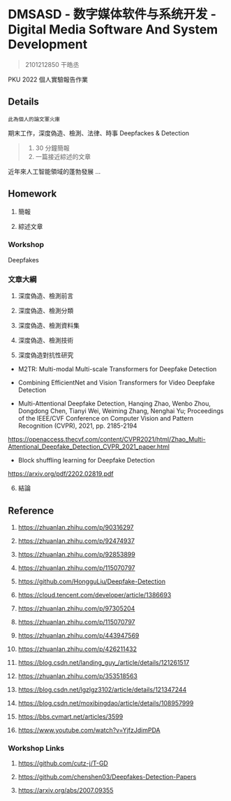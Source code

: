 # DMSASD - 数字媒体软件与系统开发 - Digital Media Software And System Development

> 2101212850 干皓丞

PKU 2022 個人實驗報告作業

## Details

```
此為個人的論文軍火庫
```

期末工作，深度偽造、檢測、法律、時事 Deepfackes & Detection

> 1. 30 分鐘簡報
> 2. 一篇接近綜述的文章

近年來人工智能領域的蓬勃發展 ...

## Homework

1. 簡報

2. 綜述文章

### Workshop

Deepfakes

### 文章大綱

1. 深度偽造、檢測前言

2. 深度偽造、檢測分類

3. 深度偽造、檢測資料集

4. 深度偽造、檢測技術

5. 深度偽造對抗性研究

- M2TR: Multi-modal Multi-scale Transformers for Deepfake Detection

- Combining EfficientNet and Vision Transformers for Video Deepfake Detection

- Multi-Attentional Deepfake Detection, Hanqing Zhao, Wenbo Zhou, Dongdong Chen, Tianyi Wei, Weiming Zhang, Nenghai Yu; Proceedings of the IEEE/CVF Conference on Computer Vision and Pattern Recognition (CVPR), 2021, pp. 2185-2194

https://openaccess.thecvf.com/content/CVPR2021/html/Zhao_Multi-Attentional_Deepfake_Detection_CVPR_2021_paper.html

- Block shuffling learning for Deepfake Detection

https://arxiv.org/pdf/2202.02819.pdf


6. 結論

## Reference

1. https://zhuanlan.zhihu.com/p/90316297

2. https://zhuanlan.zhihu.com/p/92474937

3. https://zhuanlan.zhihu.com/p/92853899

4. https://zhuanlan.zhihu.com/p/115070797

5. https://github.com/HongguLiu/Deepfake-Detection

6. https://cloud.tencent.com/developer/article/1386693

7. https://zhuanlan.zhihu.com/p/97305204

8. https://zhuanlan.zhihu.com/p/115070797

9. https://zhuanlan.zhihu.com/p/443947569

10. https://zhuanlan.zhihu.com/p/426211432

11. https://blog.csdn.net/landing_guy_/article/details/121261517

12. https://zhuanlan.zhihu.com/p/353518563

13. https://blog.csdn.net/lgzlgz3102/article/details/121347244

14. https://blog.csdn.net/moxibingdao/article/details/108957999

15. https://bbs.cvmart.net/articles/3599

16. https://www.youtube.com/watch?v=YjfzJdimPDA


### Workshop Links

1. https://github.com/cutz-j/T-GD

2. https://github.com/chenshen03/Deepfakes-Detection-Papers

3. https://arxiv.org/abs/2007.09355




